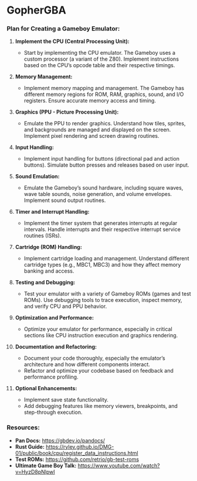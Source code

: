 # GopherGBA

### Plan for Creating a Gameboy Emulator:

1. **Implement the CPU (Central Processing Unit):**
   - Start by implementing the CPU emulator. The Gameboy uses a custom processor (a variant of the Z80). Implement instructions based on the CPU’s opcode table and their respective timings.

2. **Memory Management:**
   - Implement memory mapping and management. The Gameboy has different memory regions for ROM, RAM, graphics, sound, and I/O registers. Ensure accurate memory access and timing.

3. **Graphics (PPU - Picture Processing Unit):**
   - Emulate the PPU to render graphics. Understand how tiles, sprites, and backgrounds are managed and displayed on the screen. Implement pixel rendering and screen drawing routines.

4. **Input Handling:**
   - Implement input handling for buttons (directional pad and action buttons). Simulate button presses and releases based on user input.

5. **Sound Emulation:**
   - Emulate the Gameboy’s sound hardware, including square waves, wave table sounds, noise generation, and volume envelopes. Implement sound output routines.

6. **Timer and Interrupt Handling:**
   - Implement the timer system that generates interrupts at regular intervals. Handle interrupts and their respective interrupt service routines (ISRs).

7. **Cartridge (ROM) Handling:**
    - Implement cartridge loading and management. Understand different cartridge types (e.g., MBC1, MBC3) and how they affect memory banking and access.

8. **Testing and Debugging:**
    - Test your emulator with a variety of Gameboy ROMs (games and test ROMs). Use debugging tools to trace execution, inspect memory, and verify CPU and PPU behavior.

9. **Optimization and Performance:**
    - Optimize your emulator for performance, especially in critical sections like CPU instruction execution and graphics rendering.

10. **Documentation and Refactoring:**
    - Document your code thoroughly, especially the emulator’s architecture and how different components interact.
    - Refactor and optimize your codebase based on feedback and performance profiling.

11. **Optional Enhancements:**
    - Implement save state functionality.
    - Add debugging features like memory viewers, breakpoints, and step-through execution.

### Resources:
- **Pan Docs:** https://gbdev.io/pandocs/
- **Rust Guide:** https://rylev.github.io/DMG-01/public/book/cpu/register_data_instructions.html
- **Test ROMs:** https://github.com/retrio/gb-test-roms
- **Ultimate Game Boy Talk:** https://www.youtube.com/watch?v=HyzD8pNlpwI

